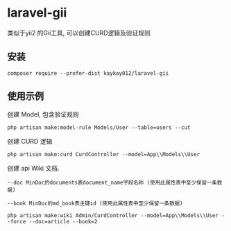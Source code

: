 # laravel-gii
类似于yii2 的Gii工具, 可以创建CURD逻辑及验证规则

安装
-------

```
composer require --prefer-dist kaykay012/laravel-gii 
```
使用示例
-------

创建 Model, 包含验证规则
```
php artisan make:model-rule Models/User --table=users --cut
```

创建 CURD 逻辑
```
php artisan make:curd CurdController --model=App\\Models\\User
```

创建 api Wiki 文档.

    --doc MinDoc的documents表document_name字段名称 (使用此属性表中至少保留一条数据)

    --book MinDoc的md_book表主键id (使用此属性表中至少保留一条数据) 
```
php artisan make:wiki Admin/CurdController --model=App\\Models\\User --force --doc=article --book=2
```